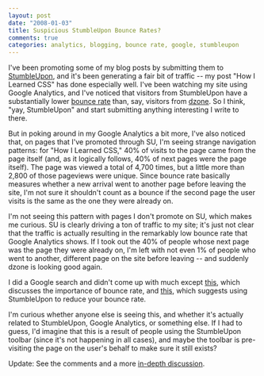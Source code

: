 ```yaml
---
layout: post
date: "2008-01-03"
title: Suspicious StumbleUpon Bounce Rates?
comments: true
categories: analytics, blogging, bounce rate, google, stumbleupon
---
```


I've been promoting some of my blog posts by submitting them to <a href="http://www.stumbleupon.com">StumbleUpon</a>, and it's been generating a fair bit of traffic -- my post "How I Learned CSS" has done especially well. I've been watching my site using Google Analytics, and I've noticed that visitors from StumbleUpon have a substantially lower <a href="http://en.wikipedia.org/wiki/Bounce_Rate">bounce rate</a> than, say, visitors from <a href="http://www.dzone.com">dzone</a>. So I think, "yay, StumbleUpon" and start submitting anything interesting I write to there.

But in poking around in my Google Analytics a bit more, I've also noticed that, on pages that I've promoted through SU, I'm seeing strange navigation patterns: for "How I Learned CSS," 40% of visits to the page came from the page itself (and, as it logically follows, 40% of next pages were the page itself). The page was viewed a total of 4,700 times, but a little more than 2,800 of those pageviews were unique. Since bounce rate basically measures whether a new arrival went to another page before leaving the site, I'm not sure it shouldn't count as a bounce if the second page the user visits is the same as the one they were already on.

I'm not seeing this pattern with pages I don't promote on SU, which makes me curious. SU is clearly driving a ton of traffic to my site; it's just not clear that the traffic is actually resulting in the remarkably low bounce rate that Google Analytics shows. If I took out the 40% of people whose next page was the page they were already on, I'm left with not even 1% of people who went to another, different page on the site before leaving -- and suddenly dzone is looking good again.

I did a Google search and didn't come up with much except <a href="http://www.wpdesigner.com/2007/09/15/wwmd-reduce-bounce-rate/#comment-87245">this</a>, which discusses the importance of bounce rate, and <a href="http://www.seowife.com/stumbleupon-advertising/">this</a>, which suggests using StumbleUpon to reduce your bounce rate.

I'm curious whether anyone else is seeing this, and whether it's actually related to StumbleUpon, Google Analytics, or something else. If I had to guess, I'd imagine that this is a result of people using the StumbleUpon toolbar (since it's not happening in all cases), and maybe the toolbar is pre-visiting the page on the user's behalf to make sure it still exists?

Update: See the comments and a more <a href="http://www.jamieharrop.com/2007/11/05/my-stumbleupon-analysis-a-poor-500-traffic-increase/">in-depth discussion</a>.
